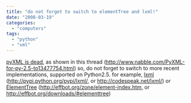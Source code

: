 ```yaml
---
title: "do not forget to switch to elementTree and lxml!"
date: "2008-03-19"
categories: 
  - "computers"
tags: 
  - "python"
  - "xml"
---
```


[pyXML is dead](http://www.nabble.com/PyXML-for-py-2.5-to13477754.html), as shown in this thread (http://www.nabble.com/PyXML-for-py-2.5-to13477754.html) so, do not forget to switch to more recent implementations, supported on Python2.5. for example, [lxml](http://codespeak.net/lxml/) (http://pypi.python.org/pypi/lxml/, or http://codespeak.net/lxml/) or [ElementTree](http://effbot.org/zone/element-index.htm) (http://effbot.org/zone/element-index.htm, or http://effbot.org/downloads/#elementtree)
